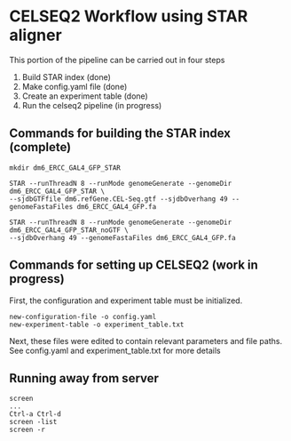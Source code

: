 # CELSEQ2 Workflow using STAR aligner
This portion of the pipeline can be carried out in four steps
1. Build STAR index (done)
2. Make config.yaml file (done)
3. Create an experiment table (done)
4. Run the celseq2 pipeline (in progress)

## Commands for building the STAR index (complete)
    mkdir dm6_ERCC_GAL4_GFP_STAR

    STAR --runThreadN 8 --runMode genomeGenerate --genomeDir dm6_ERCC_GAL4_GFP_STAR \
    --sjdbGTFfile dm6.refGene.CEL-Seq.gtf --sjdbOverhang 49 --genomeFastaFiles dm6_ERCC_GAL4_GFP.fa

    STAR --runThreadN 8 --runMode genomeGenerate --genomeDir dm6_ERCC_GAL4_GFP_STAR_noGTF \
    --sjdbOverhang 49 --genomeFastaFiles dm6_ERCC_GAL4_GFP.fa

## Commands for setting up CELSEQ2 (work in progress)
First, the configuration and experiment table must be initialized.

    new-configuration-file -o config.yaml
    new-experiment-table -o experiment_table.txt

Next, these files were edited to contain relevant parameters and file paths. See config.yaml and experiment_table.txt for more details

## Running away from server
    screen
    ...
    Ctrl-a Ctrl-d
    screen -list
    screen -r
